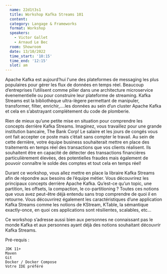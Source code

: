 ```yaml
---
  name: 22d1t3s1
  title: Workshop Kafka Streams 101
  content:
  category: Langage & Frameworks
  format: Workshop
  speakers: 
    - Victor Gallet
    - Arnaud Le Bec
  room: Showroom
  date: 13/10/2022
  time_start: '10:15'
  time_end: '12:15'
  slot: am
---
```

Apache Kafka est aujourd’hui l'une des plateformes de messaging les plus populaires pour gérer les flux de données en temps réel. Beaucoup d’entreprises l’utilisent comme pilier dans une architecture microservice évenementielle ou pour construire leur plateforme de streaming. Kafka Streams est la bibliothèque ultra-lègere permettant de manipuler, transformer, filter, enrichir,....les données au sein d’un cluster Apache Kafka et cela en s’abstrayant complétement du code de plomberie.

Rien de mieux qu’une petite mise en situation pour comprendre les concepts derrière Kafka Streams. Imaginez, vous travaillez pour une grande institution bancaire, The Bank Corp! Le salaire et les jours de congés vous ont fait accepter ce poste mais c’était sans compter le travail. Au sein de cette dernière, votre équipe business souhaiterait mettre en place des traitements en temps réel des transactions que vos clients réalisent. Ils souhaitent être en capacité de détecter des transactions financières particulièrement élevées, des potentielles fraudes mais également de pouvoir connaître le solde des comptes et tout cela en temps réel!

Durant ce workshop, vous allez mettre en place la libraire Kafka Streams afin de répondre aux besoins de l’équipe métier. Vous découvrirez les principaux concepts derrière Apache Kafka. Qu’est-ce qu’un topic, une partition, les offsets, la compaction, le co-partitioning ? Toutes ces notions que vous avez peut-être déjà entendu sans trop comprendre de quoi il en retourne. Vous découvrirez également les caractéristiques d’une application Kafka Streams comme les notions de KStream, KTable, la sémantique exactly-once, en quoi ces applications sont résilientes, scalables, etc...

Ce workshop s’adresse aussi bien aux personnes ne connaissant pas le monde Kafka et aux personnes ayant déjà des notions souhaitant découvrir Kafka Streams.

Pré-requis :

    JDK 11+
    Maven
    Git
    Docker / Docker Compose
    Votre IDE préféré

